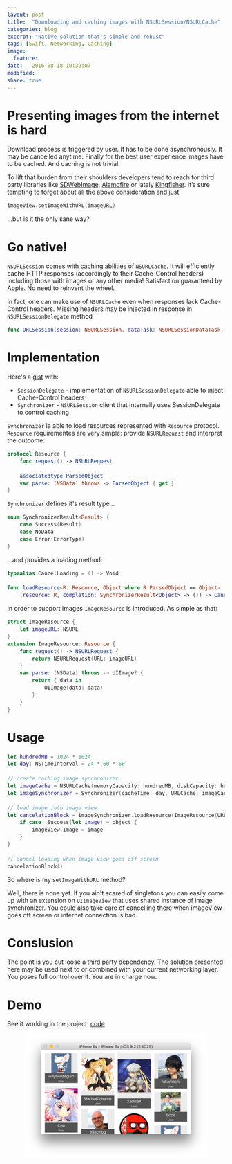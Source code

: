 ```yaml
---
layout: post
title:  "Downloading and caching images with NSURLSession/NSURLCache"
categories: blog
excerpt: "Native solution that's simple and robust"
tags: [Swift, Networking, Caching]
image:
  feature:
date:   2016-08-18 10:39:07
modified: 
share: true
---
```


# Presenting images from the internet is hard

Download process is triggered by user. It has to be done asynchronously. It may be cancelled anytime. Finally for the best user experience images have to be cached. And caching is not trivial.

To lift that burden from their shoulders developers tend to reach for third party libraries like [SDWebImage][sdwebimage], [Alamofire][alamofire] or lately [Kingfisher][kingfisher]. It’s sure tempting to forget about all the above consideration and just

``` swift
imageView.setImageWithURL(imageURL)
```

...but is it the only sane way?

# Go native!

`NSURLSession` comes with caching abilities of `NSURLCache`. It will efficiently cache HTTP responses (accordingly to their Cache-Control headers) including those with images or any other media! Satisfaction guaranteed by Apple. No need to reinvent the wheel.

In fact, one can make use of `NSURLCache` even when responses lack Cache-Control headers. Missing headers may be injected in response in `NSURLSessionDelegate` method  

```swift 
func URLSession(session: NSURLSession, dataTask: NSURLSessionDataTask, willCacheResponse proposedResponse: NSCachedURLResponse, completionHandler: (NSCachedURLResponse?) -> Void)
```

# Implementation

Here's a [gist][gist] with:

* `SessionDelegate` - implementation of `NSURLSessionDelegate` able to inject Cache-Control headers
* `Synchronizer` - `NSURLSession` client that internally uses SessionDelegate to control caching

`Synchronizer` ia able to load resources represented with `Resource` protocol. `Resource` requirementes are very simple: provide `NSURLRequest` and interpret the outcome:

```swift
protocol Resource {
    func request() -> NSURLRequest
    
    associatedtype ParsedObject
    var parse: (NSData) throws -> ParsedObject { get }
}
```

`Synchronizer` defines it's result type...

```swift
enum SynchronizerResult<Result> {
    case Success(Result)
    case NoData
    case Error(ErrorType)
}
```

...and provides a loading method:

```swift
typealias CancelLoading = () -> Void
    
func loadResource<R: Resource, Object where R.ParsedObject == Object>
    (resource: R, completion: SynchronizerResult<Object> -> ()) -> CancelLoading
```

In order to support images `ImageResource` is introduced. As simple as that:

```swift
struct ImageResource {
    let imageURL: NSURL
}
extension ImageResource: Resource {
    func request() -> NSURLRequest {
        return NSURLRequest(URL: imageURL)
    }
    var parse: (NSData) throws -> UIImage? {
        return { data in
            UIImage(data: data)
        }
    }
}
```

# Usage

```swift
let hundredMB = 1024 * 1024
let day: NSTimeInterval = 24 * 60 * 60

// create caching image synchronizer
let imageCache = NSURLCache(memoryCapacity: hundredMB, diskCapacity: hundredMB, diskPath: "images")
let imageSynchronizer = Synchronizer(cacheTime: day, URLCache: imageCache)

// load image into image view
let cancelationBlock = imageSynchronizer.loadResource(ImageResource(URL: imageURL)) { (object) in
    if case .Success(let image) = object {
        imageView.image = image
    }
}

// cancel loading when image view goes off screen
cancelationBlock()
```

So where is my `setImageWithURL` method? 

Well, there is none yet. If you ain't scared of singletons you can easily come up with an extension on `UIImageView` that uses shared instance of image synchronizer. You could also take care of cancelling there when imageView goes off screen or internet connection is bad.

# Conslusion

The point is you cut loose a third party dependency. The solution presented here may be used next to or combined with your current networking layer. You poses full control over it. You are in charge now.

# Demo

See it working in the project: [code][github]

<figure>
    <img src="/images/avatars.png" alt="image">
</figure> 

[github]: https://github.com/danielgarbien/PagedFeed
[gistSessionDelegate]: https://gist.github.com/danielgarbien/8e904b07c07110a502b3116576afaa64
[kingfisher]: https://github.com/onevcat/Kingfisher
[sdwebimage]: https://github.com/rs/SDWebImage
[alamofire]: https://github.com/Alamofire/Alamofire
[gist]: https://gist.github.com/danielgarbien/8e904b07c07110a502b3116576afaa64#file-sessiondelegate-swift